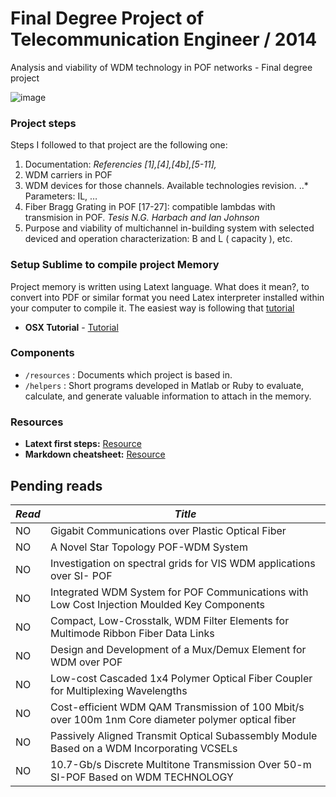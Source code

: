 Final Degree Project of Telecommunication Engineer / 2014
============

Analysis and viability of WDM technology in POF networks - Final degree project

![image](http://upload.wikimedia.org/wikipedia/commons/0/02/Optical_fiber_cable.jpg)

### Project steps
Steps I followed to that project are the following one:

1. Documentation: _Referencies [1],[4],[4b],[5-11],_
2. WDM carriers in POF
3. WDM devices for those channels. Available technologies revision.
..* Parameters: IL, …
4. Fiber Bragg Grating in POF [17-27]: compatible lambdas with transmision in POF. _Tesis N.G. Harbach and Ian Johnson_
5. Purpose and viability of multichannel in-building system with selected deviced and operation characterization: B and L ( capacity ), etc.

### Setup Sublime to compile project Memory
Project memory is written using Latext language. What does it mean?, to convert into PDF or similar format you need Latex interpreter installed within your computer to compile it. The easiest way is following that [tutorial](https://github.com/SublimeText/LaTeXTools)

- **OSX Tutorial** - [Tutorial](http://sam.bitmorse.com/posts/easy-and-fast-latex-editing-with-sublime-text-2-and-skim-pdf-viewer/)

### Components

- `/resources` : Documents which project is based in.
- `/helpers` : Short programs developed in  Matlab or Ruby to evaluate, calculate, and generate valuable information to attach in the memory.

### Resources
- **Latext first steps:** [Resource](http://ricardo.ecn.wfu.edu/~cottrell/ecn297/latex_tut.pdf)
- **Markdown cheatsheet:** [Resource](https://github.com/adam-p/markdown-here/wiki/Markdown-Cheatsheet)


## Pending reads
| *Read* | *Title* |
| ---- | ----------------- |
| NO | Gigabit Communications over Plastic Optical Fiber |
| NO | A Novel Star Topology POF-WDM System |
| NO | Investigation on spectral grids for VIS WDM applications over SI- POF |
| NO | Integrated WDM System for POF Communications with Low Cost Injection Moulded Key Components |
| NO | Compact, Low-Crosstalk, WDM Filter Elements for Multimode Ribbon Fiber Data Links |
| NO | Design and Development of a Mux/Demux Element for WDM over POF |
| NO | Low-cost Cascaded 1x4 Polymer Optical Fiber Coupler for Multiplexing Wavelengths |
| NO | Cost-efficient WDM QAM Transmission of 100 Mbit/s over 100m 1nm Core diameter polymer optical fiber |
| NO | Passively Aligned Transmit Optical Subassembly Module Based on a WDM Incorporating VCSELs |
| NO | 10.7-Gb/s Discrete Multitone Transmission Over 50-m SI-POF Based on WDM TECHNOLOGY |
